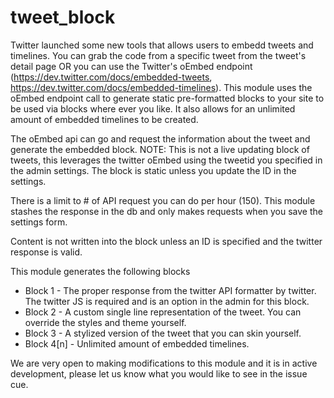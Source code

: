 # tweet_block

Twitter launched some new tools that allows users to embedd tweets and timelines. You can grab the code from a specific tweet from the tweet's detail page OR you can use the Twitter's oEmbed endpoint (https://dev.twitter.com/docs/embedded-tweets, https://dev.twitter.com/docs/embedded-timelines). This module uses the oEmbed endpoint call to generate static pre-formatted blocks to your site to be used via blocks where ever you like. It also allows for an unlimited amount of embedded timelines to be created.

The oEmbed api can go and request the information about the tweet and generate the embedded block.
NOTE: This is not a live updating block of tweets, this leverages the twitter oEmbed using the tweetid you specified in the admin settings. The block is static unless you update the ID in the settings.

There is a limit to # of API request you can do per hour (150). This module stashes the response in the db and only makes requests when you save the settings form.

Content is not written into the block unless an ID is specified and the twitter response is valid.

This module generates the following blocks

* Block 1 - The proper response from the twitter API formatter by twitter. The twitter JS is required and is an option in the admin for this block.
* Block 2 - A custom single line representation of the tweet. You can override the styles and theme yourself.
* Block 3 - A stylized version of the tweet that you can skin yourself.
* Block 4[n] - Unlimited amount of embedded timelines.

We are very open to making modifications to this module and it is in active development, please let us know what you would like to see in the issue cue.

